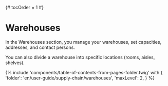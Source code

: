 {# tocOrder = 1 #}

# Warehouses

In the Warehouses section, you manage your warehouses, set capacities, addresses, and contact persons. 

You can also divide a warehouse into specific locations (rooms, aisles, shelves).

{% include 'components/table-of-contents-from-pages-folder.twig' with {
  'folder': 'en/user-guide/supply-chain/warehouses',
  'maxLevel': 2,
} %}